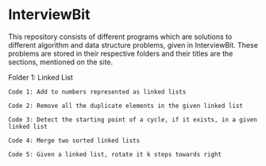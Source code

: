 # InterviewBit

This repository consists of different programs which are solutions to different algorithm and data structure problems, given in InterviewBit. These problems are stored in their respective folders and their titles are the sections, mentioned on the site.

Folder 1: Linked List

    Code 1: Add to numbers represented as linked lists

    Code 2: Remove all the duplicate elements in the given linked list

    Code 3: Detect the starting point of a cycle, if it exists, in a given linked list

    Code 4: Merge two sorted linked lists

    Code 5: Given a linked list, rotate it k steps towards right
